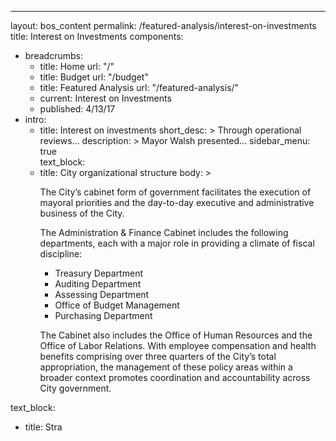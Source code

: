 ---
layout: bos_content
permalink: /featured-analysis/interest-on-investments
title: Interest on Investments
components:
- breadcrumbs:
  - title: Home
    url: "/"
  - title: Budget
    url: "/budget"
  - title: Featured Analysis
    url: "/featured-analysis/"
  - current: Interest on Investments
  - published: 4/13/17
- intro:
  - title: Interest on investments
    short_desc: >
      Through operational reviews...
    description: >
      Mayor Walsh presented...
    sidebar_menu: true    
text_block:
  - title: City organizational structure
    body: >
      <p>The City’s cabinet form of government facilitates the execution of mayoral priorities and the day-to-day executive and administrative business of the City.</p>
      <p>The Administration &amp; Finance Cabinet includes the following departments, each with a major role in providing a climate of fiscal discipline:</p>
      <ul>
      <li>Treasury Department</li>
      <li>Auditing Department</li>
      <li>Assessing Department</li>
      <li>Office of Budget Management</li>
      <li>Purchasing Department</li>
      </ul>
      <p>The Cabinet also includes the Office of Human Resources and the Office of Labor Relations. With employee compensation and health benefits comprising over three quarters of the City’s total appropriation, the management of these policy areas within a broader context promotes coordination and accountability across City government.</p>
text_block:
  - title: Stra
